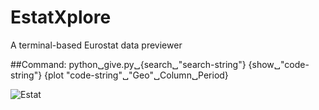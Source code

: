 # EstatXplore
A terminal-based Eurostat data previewer

##Command:
python␣give.py␣{search␣"search-string"} {show␣"code-string"} {plot "code-string"␣"Geo"␣Column␣Period}

![Estat](https://github.com/ssdrf/EstatXplore/assets/138875022/b800aa4a-7cdd-4ddb-9a2b-b41033bc457b)

